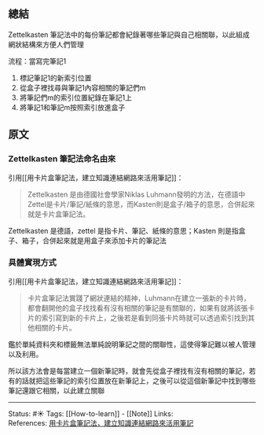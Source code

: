 
## 總結
Zettelkasten 筆記法中的每份筆記都會紀錄著哪些筆記與自己相關聯，以此組成網狀結構來方便人們管理

流程：當寫完筆記1
1. 標記筆記1的新索引位置
2. 從盒子裡找尋與筆記1內容相關的筆記們m
3. 將筆記們m的索引位置紀錄在筆記1上
4. 將筆記1和筆記m按照索引放進盒子
## 原文
###  Zettelkasten 筆記法命名由來
引用[[用卡片盒筆記法，建立知識連結網路來活用筆記]]：
> Zettelkasten 是由德國社會學家Niklas Luhmann發明的方法，在德語中Zettel是卡片/筆記/紙條的意思，而Kasten則是盒子/箱子的意思，合併起來就是卡片盒筆記法。 

Zettelkasten 是德語，zettel 是指卡片、筆記、紙條的意思；Kasten 則是指盒子、箱子，合併起來就是用盒子來添加卡片的筆記法

### 具體實現方式
引用[[用卡片盒筆記法，建立知識連結網路來活用筆記]]：
> 卡片盒筆記法實踐了網狀連結的精神，Luhmann在建立一張新的卡片時，都會翻開他的盒子找找看有沒有相關的筆記是有關聯的，如果有就將該張卡片的索引寫到新的卡片上，之後若是看到同張卡片時就可以透過索引找到其他相關的卡片。 

鑑於單純資料夾和標籤無法單純說明筆記之間的關聯性，這使得筆記難以被人管理以及利用。

所以該方法會是每當建立一個新筆記時，就會先從盒子裡找有沒有相關的筆記，若有的話就把這些筆記的索引位置放在新筆記上，之後可以從這個新筆記中找到哪些筆記還跟它相關，以此建立關聯

---
Status: #☀️ 
Tags: 
[[How-to-learn]] - [[Note]]
Links: 				
References:
[ 用卡片盒筆記法，建立知識連結網路來活用筆記](https://medium.com/pm%E7%9A%84%E7%94%9F%E7%94%A2%E5%8A%9B%E5%B7%A5%E5%85%B7%E7%AE%B1/zettelkasten%E5%8D%A1%E7%89%87%E7%9B%92%E7%AD%86%E8%A8%98%E6%B3%95-%E5%BB%BA%E7%AB%8B%E7%9F%A5%E8%AD%98%E9%80%A3%E7%B5%90%E7%B6%B2%E8%B7%AF%E4%BE%86%E6%B4%BB%E7%94%A8%E7%AD%86%E8%A8%98-f85a91729521)